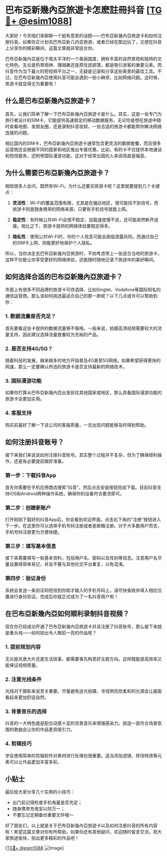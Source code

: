 # 巴布亞新幾內亞旅遊卡怎麽註冊抖音 [[TG💪+ @esim1088](https://t.me/s/esim1088)]

大家好！今天咱们来聊聊一个挺有意思的话题——巴布亞新幾內亞旅遊卡和如何注册抖音。如果你正计划去巴布亞新几内亚旅游，或者已经在那边玩了，又想在抖音上分享你的精彩瞬间，这篇文章就非常适合你。

巴布亞新幾內亞是位于南太平洋的一个美丽国度，拥有丰富的自然景观和独特的文化特色。无论是热带雨林、珊瑚礁还是原住民部落，都是吸引游客的重要元素。而抖音作为当下最火的短视频平台之一，无疑是记录和分享这些美景的最佳工具。不过，在巴布亞新幾內亞使用抖音可能会遇到一些小麻烦，比如网络问题。这时候，旅游卡就显得尤为重要啦！

## 什么是巴布亞新幾內亞旅遊卡？

首先，让我们简单了解一下巴布亞新幾內亞旅遊卡是什么。其实，这是一张专门为旅行者设计的SIM卡，它能提供高速稳定的移动数据服务。无论你是想在旅途中随时查看地图、发朋友圈，还是录制抖音视频，一张合适的旅游卡都能帮你解决网络连接的问题。

相比国内的SIM卡，巴布亞新幾內亞旅遊卡通常包含更灵活的数据套餐，而且很多运营商还会根据不同的国家和地区推出专属优惠。比如，有的卡不仅提供本地通话和短信服务，还附带国际漫游功能，这对于经常出国的人来说简直是福音。

## 为什么需要巴布亞新幾內亞旅遊卡？

相信很多人会问，既然有Wi-Fi，为什么还要买旅游卡呢？这里就要提到几个关键点：

1. **灵活性**：Wi-Fi的覆盖范围有限，尤其是在偏远地区，很可能找不到信号。而旅游卡则是随身携带的网络来源，只要有手机信号就能上网。
   
2. **稳定性**：有时候公共Wi-Fi会很不稳定，加载速度慢不说，还可能突然断开连接。相比之下，旅游卡提供的网络体验要稳定得多。

3. **隐私性**：使用公共Wi-Fi时，你的个人信息可能会面临泄露风险。而通过自己的SIM卡上网，则能更好地保护个人隐私。

所以，当你决定去巴布亞新幾內亞旅游时，不妨考虑带上一张适合当地的旅游卡，这样不仅能让你享受更好的网络体验，还能随时随地记录下旅途中的美好瞬间。

## 如何选择合适的巴布亞新幾內亞旅遊卡？

市面上有很多不同品牌的旅游卡可供选择，比如Singtel、Vodafone等国际知名的通信运营商。那么该如何挑选最适合自己的那一款呢？以下几点或许可以帮助到你：

### 1. 数据流量是否充足？
首先要看这张卡提供的数据流量够不够用。一般来说，拍摄高清视频需要较大的流量支持，因此建议选择流量套餐较为充裕的产品。

### 2. 是否支持4G/5G？
随着科技的发展，越来越多的地方开始普及4G甚至5G网络。如果希望获得更快的网速，那么一定要确认所选的旅游卡是否支持最新的网络技术。

### 3. 国际漫游功能
如果你打算从巴布亞新幾內亞出发前往其他国家或地区，那么具备国际漫游功能的旅游卡会更加实用。

### 4. 客服支持
购买前最好了解一下该公司的客服质量，一旦出现问题能够及时得到帮助。

## 如何注册抖音账号？

接下来我们来说说如何注册抖音账号。其实整个过程并不复杂，但为了确保顺利操作，还是有必要提前做好准备。

### 第一步：下载抖音App
首先你需要在手机应用商店搜索“抖音”，然后点击安装按钮完成下载。目前抖音支持iOS和Android两种操作系统，确保你的设备符合要求即可。

### 第二步：创建新账户
打开刚刚下载好的抖音App后，你会看到欢迎界面。点击右下角的“注册”按钮进入下一步。在这里你可以选择手机号码注册或者是邮箱注册。对于大多数用户而言，手机号码注册更为方便快捷。

### 第三步：填写基本信息
接下来需要填写一些基本资料，包括用户名、密码以及性别等信息。注意用户名尽量设置得简单易记，并且不要与其他社交平台重复，以免混淆。

### 第四步：验证身份
系统会发送一条验证码短信到你刚才输入的手机号码上，请尽快查收并填入相应位置进行身份验证。完成后你就正式成为了一名抖音用户啦！

## 在巴布亞新幾內亞如何顺利录制抖音视频？

现在你已经成功开通了巴布亞新幾內亞旅遊卡并且注册了抖音账号，那么接下来就是重头戏——如何拍出令人眼前一亮的作品呢？

### 1. 提前规划内容
无论是风景大片还是生活琐事，都需要事先构思好主题方向。这样既能提高效率又能保证视频质量。

### 2. 注意光线条件
光线对于摄影来说至关重要。尽量避免逆光拍摄，寻找明亮但柔和的光源会让画面看起来更加舒适自然。

### 3. 背景音乐的选择
抖音的一大特色就是配合动感十足的背景音乐来增强感染力。挑选一首符合场景氛围的歌曲会让你的作品更具吸引力。

### 4. 剪辑技巧
学会使用简单的剪辑软件对素材进行处理也很重要。适当添加滤镜、转场特效等元素可以让作品更加丰富多彩。

## 小贴士

最后给大家分享几个实用的小技巧：
- 出门前记得检查手机电量是否充足；
- 随身携带充电宝以防万一；
- 不要忘记定期备份重要文件哦～

好了朋友们，以上就是关于巴布亞新幾內亞旅遊卡以及如何注册抖音的所有内容啦！希望这篇文章对你有所帮助。如果你还有其他疑问，欢迎随时留言交流。祝大家旅途愉快，拍出更多精彩的作品吧！

[[TG💪+ @esim1088](https://t.me/s/esim1088) ![Image](https://i.postimg.cc/4NQfJmqS/Snipaste-2025-05-13-00-14-12.png)]